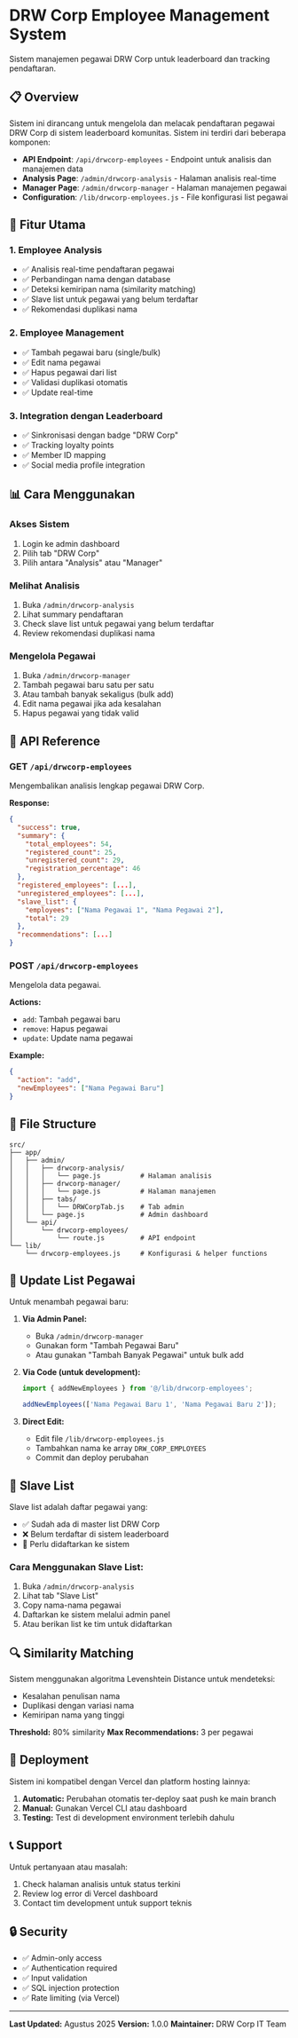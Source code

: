 # DRW Corp Employee Management System

Sistem manajemen pegawai DRW Corp untuk leaderboard dan tracking pendaftaran.

## 📋 Overview

Sistem ini dirancang untuk mengelola dan melacak pendaftaran pegawai DRW Corp di sistem leaderboard komunitas. Sistem ini terdiri dari beberapa komponen:

- **API Endpoint**: `/api/drwcorp-employees` - Endpoint untuk analisis dan manajemen data
- **Analysis Page**: `/admin/drwcorp-analysis` - Halaman analisis real-time
- **Manager Page**: `/admin/drwcorp-manager` - Halaman manajemen pegawai
- **Configuration**: `/lib/drwcorp-employees.js` - File konfigurasi list pegawai

## 🚀 Fitur Utama

### 1. Employee Analysis
- ✅ Analisis real-time pendaftaran pegawai
- ✅ Perbandingan nama dengan database
- ✅ Deteksi kemiripan nama (similarity matching)
- ✅ Slave list untuk pegawai yang belum terdaftar
- ✅ Rekomendasi duplikasi nama

### 2. Employee Management
- ✅ Tambah pegawai baru (single/bulk)
- ✅ Edit nama pegawai
- ✅ Hapus pegawai dari list
- ✅ Validasi duplikasi otomatis
- ✅ Update real-time

### 3. Integration dengan Leaderboard
- ✅ Sinkronisasi dengan badge "DRW Corp"
- ✅ Tracking loyalty points
- ✅ Member ID mapping
- ✅ Social media profile integration

## 📊 Cara Menggunakan

### Akses Sistem
1. Login ke admin dashboard
2. Pilih tab "DRW Corp"
3. Pilih antara "Analysis" atau "Manager"

### Melihat Analisis
1. Buka `/admin/drwcorp-analysis`
2. Lihat summary pendaftaran
3. Check slave list untuk pegawai yang belum terdaftar
4. Review rekomendasi duplikasi nama

### Mengelola Pegawai
1. Buka `/admin/drwcorp-manager`
2. Tambah pegawai baru satu per satu
3. Atau tambah banyak sekaligus (bulk add)
4. Edit nama pegawai jika ada kesalahan
5. Hapus pegawai yang tidak valid

## 🔧 API Reference

### GET `/api/drwcorp-employees`
Mengembalikan analisis lengkap pegawai DRW Corp.

**Response:**
```json
{
  "success": true,
  "summary": {
    "total_employees": 54,
    "registered_count": 25,
    "unregistered_count": 29,
    "registration_percentage": 46
  },
  "registered_employees": [...],
  "unregistered_employees": [...],
  "slave_list": {
    "employees": ["Nama Pegawai 1", "Nama Pegawai 2"],
    "total": 29
  },
  "recommendations": [...]
}
```

### POST `/api/drwcorp-employees`
Mengelola data pegawai.

**Actions:**
- `add`: Tambah pegawai baru
- `remove`: Hapus pegawai
- `update`: Update nama pegawai

**Example:**
```json
{
  "action": "add",
  "newEmployees": ["Nama Pegawai Baru"]
}
```

## 📁 File Structure

```
src/
├── app/
│   ├── admin/
│   │   ├── drwcorp-analysis/
│   │   │   └── page.js          # Halaman analisis
│   │   ├── drwcorp-manager/
│   │   │   └── page.js          # Halaman manajemen
│   │   ├── tabs/
│   │   │   └── DRWCorpTab.js    # Tab admin
│   │   └── page.js              # Admin dashboard
│   └── api/
│       └── drwcorp-employees/
│           └── route.js         # API endpoint
└── lib/
    └── drwcorp-employees.js     # Konfigurasi & helper functions
```

## 🔄 Update List Pegawai

Untuk menambah pegawai baru:

1. **Via Admin Panel:**
   - Buka `/admin/drwcorp-manager`
   - Gunakan form "Tambah Pegawai Baru"
   - Atau gunakan "Tambah Banyak Pegawai" untuk bulk add

2. **Via Code (untuk development):**
   ```javascript
   import { addNewEmployees } from '@/lib/drwcorp-employees';

   addNewEmployees(['Nama Pegawai Baru 1', 'Nama Pegawai Baru 2']);
   ```

3. **Direct Edit:**
   - Edit file `/lib/drwcorp-employees.js`
   - Tambahkan nama ke array `DRW_CORP_EMPLOYEES`
   - Commit dan deploy perubahan

## 🎯 Slave List

Slave list adalah daftar pegawai yang:
- ✅ Sudah ada di master list DRW Corp
- ❌ Belum terdaftar di sistem leaderboard
- 🎯 Perlu didaftarkan ke sistem

### Cara Menggunakan Slave List:
1. Buka `/admin/drwcorp-analysis`
2. Lihat tab "Slave List"
3. Copy nama-nama pegawai
4. Daftarkan ke sistem melalui admin panel
5. Atau berikan list ke tim untuk didaftarkan

## 🔍 Similarity Matching

Sistem menggunakan algoritma Levenshtein Distance untuk mendeteksi:
- Kesalahan penulisan nama
- Duplikasi dengan variasi nama
- Kemiripan nama yang tinggi

**Threshold:** 80% similarity
**Max Recommendations:** 3 per pegawai

## 🚀 Deployment

Sistem ini kompatibel dengan Vercel dan platform hosting lainnya:

1. **Automatic:** Perubahan otomatis ter-deploy saat push ke main branch
2. **Manual:** Gunakan Vercel CLI atau dashboard
3. **Testing:** Test di development environment terlebih dahulu

## 📞 Support

Untuk pertanyaan atau masalah:
1. Check halaman analisis untuk status terkini
2. Review log error di Vercel dashboard
3. Contact tim development untuk support teknis

## 🔒 Security

- ✅ Admin-only access
- ✅ Authentication required
- ✅ Input validation
- ✅ SQL injection protection
- ✅ Rate limiting (via Vercel)

---

**Last Updated:** Agustus 2025
**Version:** 1.0.0
**Maintainer:** DRW Corp IT Team
